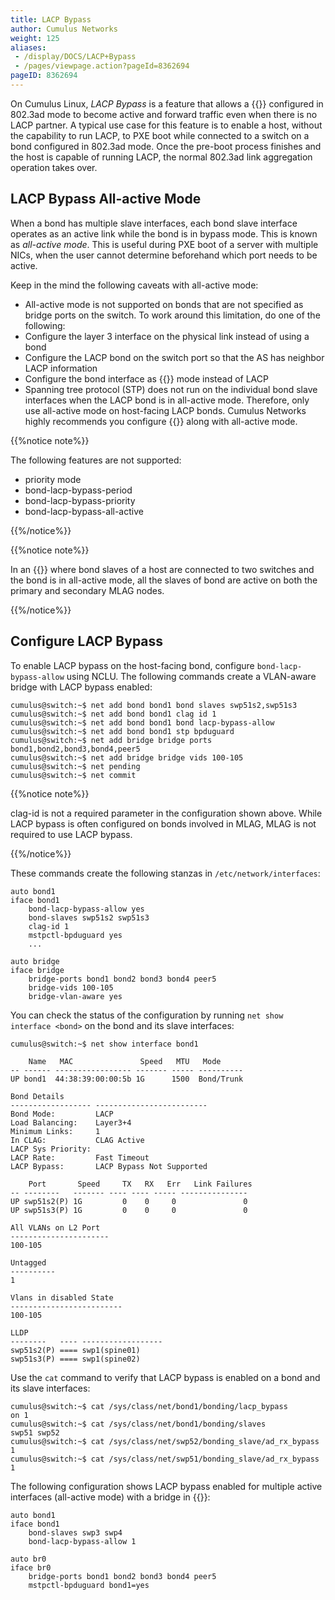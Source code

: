 ```yaml
---
title: LACP Bypass
author: Cumulus Networks
weight: 125
aliases:
 - /display/DOCS/LACP+Bypass
 - /pages/viewpage.action?pageId=8362694
pageID: 8362694
---
```

On Cumulus Linux, *LACP Bypass* is a feature that allows a
{{<link url="Bonding-Link-Aggregation" text="bond">}} configured in
802.3ad mode to become active and forward traffic even when there is no
LACP partner. A typical use case for this feature is to enable a host,
without the capability to run LACP, to PXE boot while connected to a
switch on a bond configured in 802.3ad mode. Once the pre-boot process
finishes and the host is capable of running LACP, the normal 802.3ad
link aggregation operation takes over.

## LACP Bypass All-active Mode

When a bond has multiple slave interfaces, each bond slave interface
operates as an active link while the bond is in bypass mode. This is
known as *all-active mode*. This is useful during PXE boot of a server
with multiple NICs, when the user cannot determine beforehand which port
needs to be active.

Keep in the mind the following caveats with all-active mode:

- All-active mode is not supported on bonds that are not specified as bridge ports on the switch. To work around this limitation, do one of the following:
- Configure the layer 3 interface on the physical link instead of using a bond
- Configure the LACP bond on the switch port so that the AS has neighbor LACP information
- Configure the bond interface as {{<link url="Bonding-Link-Aggregation#enable-balance-xor-mode" text="balance-xor">}} mode instead of LACP
- Spanning tree protocol (STP) does not run on the individual bond slave interfaces when the LACP bond is in all-active mode. Therefore, only use all-active mode on host-facing LACP bonds. Cumulus Networks highly recommends you configure {{<link url="Spanning-Tree-and-Rapid-Spanning-Tree#bpdu-guard" text="STP BPDU guard">}} along with all-active mode.

{{%notice note%}}

The following features are not supported:

- priority mode
- bond-lacp-bypass-period
- bond-lacp-bypass-priority
- bond-lacp-bypass-all-active

{{%/notice%}}

{{%notice note%}}

In an {{<link url="Multi-Chassis-Link-Aggregation-MLAG" text="MLAG deployment">}}
where bond slaves of a host are connected to two switches and the bond
is in all-active mode, all the slaves of bond are active on both the
primary and secondary MLAG nodes.

{{%/notice%}}

## Configure LACP Bypass

To enable LACP bypass on the host-facing bond, configure `bond-lacp-bypass-allow`
using NCLU. The following commands create a VLAN-aware bridge with LACP bypass
enabled:

```
cumulus@switch:~$ net add bond bond1 bond slaves swp51s2,swp51s3
cumulus@switch:~$ net add bond bond1 clag id 1
cumulus@switch:~$ net add bond bond1 bond lacp-bypass-allow
cumulus@switch:~$ net add bond bond1 stp bpduguard
cumulus@switch:~$ net add bridge bridge ports bond1,bond2,bond3,bond4,peer5
cumulus@switch:~$ net add bridge bridge vids 100-105
cumulus@switch:~$ net pending
cumulus@switch:~$ net commit
```

{{%notice note%}}

clag-id is not a required parameter in the configuration shown above. While LACP bypass is often configured on bonds involved in MLAG, MLAG is not required to use LACP bypass.

{{%/notice%}}

These commands create the following stanzas in
`/etc/network/interfaces`:

```
auto bond1
iface bond1
    bond-lacp-bypass-allow yes
    bond-slaves swp51s2 swp51s3
    clag-id 1
    mstpctl-bpduguard yes
    ...

auto bridge
iface bridge
    bridge-ports bond1 bond2 bond3 bond4 peer5
    bridge-vids 100-105
    bridge-vlan-aware yes
```

You can check the status of the configuration by running
`net show interface <bond>` on the bond and its slave interfaces:

```
cumulus@switch:~$ net show interface bond1

    Name   MAC               Speed   MTU   Mode
-- ------ ----------------- ------- ----- ----------
UP bond1  44:38:39:00:00:5b 1G      1500  Bond/Trunk

Bond Details
------------------ -------------------------
Bond Mode:         LACP
Load Balancing:    Layer3+4
Minimum Links:     1
In CLAG:           CLAG Active
LACP Sys Priority:
LACP Rate:         Fast Timeout
LACP Bypass:       LACP Bypass Not Supported

    Port       Speed     TX   RX   Err   Link Failures
-- --------   ------- ---- ---- ----- ---------------
UP swp51s2(P) 1G         0    0     0               0
UP swp51s3(P) 1G         0    0     0               0

All VLANs on L2 Port
----------------------
100-105

Untagged
----------
1

Vlans in disabled State
-------------------------
100-105

LLDP
--------   ---- ------------------
swp51s2(P) ==== swp1(spine01)
swp51s3(P) ==== swp1(spine02)
```

Use the `cat` command to verify that LACP bypass is enabled on a bond
and its slave interfaces:

```
cumulus@switch:~$ cat /sys/class/net/bond1/bonding/lacp_bypass
on 1
cumulus@switch:~$ cat /sys/class/net/bond1/bonding/slaves
swp51 swp52
cumulus@switch:~$ cat /sys/class/net/swp52/bonding_slave/ad_rx_bypass
1
cumulus@switch:~$ cat /sys/class/net/swp51/bonding_slave/ad_rx_bypass
1
```

The following configuration shows LACP bypass enabled for multiple
active interfaces (all-active mode) with a bridge in 
{{<link url="Traditional-Bridge-Mode" text="traditional bridge mode">}}:

```
auto bond1
iface bond1
    bond-slaves swp3 swp4
    bond-lacp-bypass-allow 1

auto br0
iface br0
    bridge-ports bond1 bond2 bond3 bond4 peer5
    mstpctl-bpduguard bond1=yes
```

